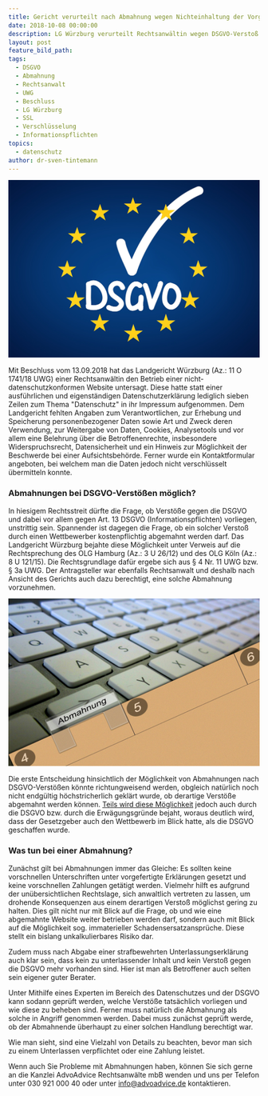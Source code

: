 ```yaml
---
title: Gericht verurteilt nach Abmahnung wegen Nichteinhaltung der Vorgaben der DSGVO
date: 2018-10-08 00:00:00
description: LG Würzburg verurteilt Rechtsanwältin wegen DSGVO-Verstoß
layout: post
feature_bild_path:
tags:
  - DSGVO
  - Abmahnung
  - Rechtsanwalt
  - UWG
  - Beschluss
  - LG Würzburg
  - SSL
  - Verschlüsselung
  - Informationspflichten
topics:
  - datenschutz
author: dr-sven-tintemann
---
```


![](/uploads/dsgvo-3446011-1920-5.jpg)

Mit Beschluss vom 13.09.2018 hat das Landgericht W&uuml;rzburg (Az.: 11 O 1741/18 UWG) einer Rechtsanw&auml;ltin den Betrieb einer nicht-datenschutzkonformen Website untersagt. Diese hatte statt einer ausf&uuml;hrlichen und eigenst&auml;ndigen Datenschutzerkl&auml;rung lediglich sieben Zeilen zum Thema "Datenschutz" in ihr Impressum aufgenommen. Dem Landgericht fehlten Angaben zum Verantwortlichen, zur Erhebung und Speicherung personenbezogener Daten sowie Art und Zweck deren Verwendung, zur Weitergabe von Daten, Cookies, Analysetools und vor allem eine Belehrung &uuml;ber die Betroffenenrechte, insbesondere Widerspruchsrecht, Datensicherheit und ein Hinweis zur M&ouml;glichkeit der Beschwerde bei einer Aufsichtsbeh&ouml;rde. Ferner wurde ein Kontaktformular angeboten, bei welchem man die Daten jedoch nicht verschl&uuml;sselt &uuml;bermitteln konnte.

### Abmahnungen bei DSGVO-Verst&ouml;&szlig;en m&ouml;glich?

In hiesigem Rechtsstreit d&uuml;rfte die Frage, ob Verst&ouml;&szlig;e gegen die DSGVO und dabei vor allem gegen Art. 13 DSGVO (Informationspflichten) vorliegen, unstrittig sein. Spannender ist dagegen die Frage, ob ein solcher Versto&szlig; durch einen Wettbewerber kostenpflichtig abgemahnt werden darf. Das Landgericht W&uuml;rzburg bejahte diese M&ouml;glichkeit unter Verweis auf die Rechtsprechung des OLG Hamburg (Az.: 3 U 26/12) und des OLG K&ouml;ln (Az.: 8 U 121/15). Die Rechtsgrundlage daf&uuml;r ergebe sich aus &sect; 4 Nr. 11 UWG bzw. &sect; 3a UWG. Der Antragsteller war ebenfalls Rechtsanwalt und deshalb nach Ansicht des Gerichts auch dazu berechtigt, eine solche Abmahnung vorzunehmen.

![](/uploads/keyboard-286442-1280.jpg)

Die erste Entscheidung hinsichtlich der M&ouml;glichkeit von Abmahnungen nach DSGVO-Verst&ouml;&szlig;en k&ouml;nnte richtungweisend werden, obgleich nat&uuml;rlich noch nicht endg&uuml;ltig h&ouml;chstricherlich gekl&auml;rt wurde, ob derartige Verst&ouml;&szlig;e abgemahnt werden k&ouml;nnen. [Teils wird diese M&ouml;glichkeit](https://www.lto.de/recht/hintergruende/h/dsgvo-abmahnung-abmahnwelle-datenschutz-wettbewerbsrecht/) jedoch auch durch die DSGVO bzw. durch die Erw&auml;gungsgr&uuml;nde bejaht, woraus deutlich wird, dass der Gesetzgeber auch den Wettbewerb im Blick hatte, als die DSGVO geschaffen wurde.

### Was tun bei einer Abmahnung?

Zun&auml;chst gilt bei Abmahnungen immer das Gleiche: Es sollten keine vorschnellen Unterschriften unter vorgefertigte Erkl&auml;rungen gesetzt und keine vorschnellen Zahlungen get&auml;tigt werden. Vielmehr hilft es aufgrund der un&uuml;bersichtlichen Rechtslage, sich anwaltlich vertreten zu lassen, um drohende Konsequenzen aus einem derartigen Versto&szlig; m&ouml;glichst gering zu halten. Dies gilt nicht nur mit Blick auf die Frage, ob und wie eine abgemahnte Website weiter betrieben werden darf, sondern auch mit Blick auf die M&ouml;glichkeit sog. immaterieller Schadensersatzanspr&uuml;che. Diese stellt ein bislang unkalkulierbares Risiko dar.

Zudem muss nach Abgabe einer strafbewehrten Unterlassungserkl&auml;rung auch klar sein, dass kein zu unterlassender Inhalt und kein Versto&szlig; gegen die DSGVO mehr vorhanden sind. Hier ist man als Betroffener auch selten sein eigener guter Berater.

Unter Mithilfe eines Experten im Bereich des Datenschutzes und der DSGVO kann sodann gepr&uuml;ft werden, welche Verst&ouml;&szlig;e tats&auml;chlich vorliegen und wie diese zu beheben sind. Ferner muss nat&uuml;rlich die Abmahnung als solche in Angriff genommen werden. Dabei muss zun&auml;chst gepr&uuml;ft werde, ob der Abmahnende &uuml;berhaupt zu einer solchen Handlung berechtigt war.&nbsp;

Wie man sieht, sind eine Vielzahl von Details zu beachten, bevor man sich zu einem Unterlassen verpflichtet oder eine Zahlung leistet.

Wenn auch Sie Probleme mit Abmahnungen haben, k&ouml;nnen Sie sich gerne an die Kanzlei AdvoAdvice Rechtsanw&auml;lte mbB wenden und uns per Telefon unter 030 921 000 40 oder unter info@advoadvice.de kontaktieren.